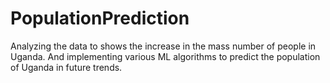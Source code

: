 # PopulationPrediction
Analyzing the data to shows the increase in the mass number of people in Uganda. And implementing various ML algorithms to predict the population of Uganda in future trends.
